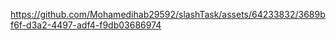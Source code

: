

https://github.com/Mohamedihab29592/slashTask/assets/64233832/3689bf6f-d3a2-4497-adf4-f9db03686974

